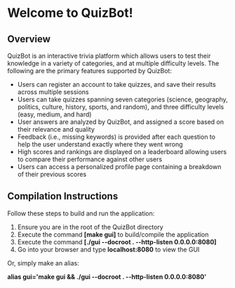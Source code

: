 <h1> Welcome to QuizBot! </h1>

<h2> Overview </h2>
<p>QuizBot is an interactive trivia platform which allows users to test their knowledge in a variety of categories, and at multiple difficulty levels. The following are the primary features supported by QuizBot:</p>
<ul>
    <li> Users can register an account to take quizzes, and save their results across multiple sessions</li>
    <li> Users can take quizzes spanning seven categories (science, geography, politics, culture, history, sports, and random), and three difficulty levels (easy, medium, and hard) </li>
    <li> User answers are analyzed by QuizBot, and assigned a score based on their relevance and quality </li>
    <li> Feedback (i.e., missing keywords) is provided after each question to help the user understand exactly where they went wrong</li>
    <li> High scores and rankings are displayed on a leaderboard allowing users to compare their performance against other users</li>
    <li> Users can access a personalized profile page containing a breakdown of their previous scores </li>
</ul>

<h2> Compilation Instructions </h2>
<p> Follow these steps to build and run the application:</p>
<ol>
    <li> Ensure you are in the root of the QuizBot directory </li>
    <li> Execute the command <b>[make gui]</b> to build/compile the application </li>
    <li> Execute the command <b>[./gui --docroot . --http-listen 0.0.0.0:8080]</b> </li>
    <li> Go into your browser and type <b>localhost:8080</b> to view the GUI </li>
</ol>
<p>Or, simply make an alias:</p> 
<b> alias gui='make gui && ./gui --docroot . --http-listen 0.0.0.0:8080' </b>